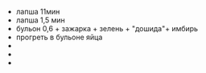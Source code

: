 - лапша 11мин
- лапша 1,5 мин
- бульон 0,6 + зажарка + зелень + "дошида"+ имбирь
- прогреть в бульоне яйца
-
-
-